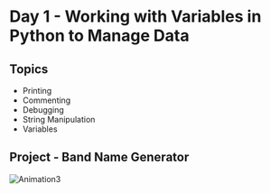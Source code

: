 # Day 1 - Working with Variables in Python to Manage Data

## Topics
- Printing
- Commenting
- Debugging
- String Manipulation
- Variables

## Project - Band Name Generator

![Animation3](https://github.com/YatinShekhar/100-Days-Of-Python-Code-2024/assets/121398971/b476a2b8-5548-4f26-9eac-7ba812d0ec0d)

